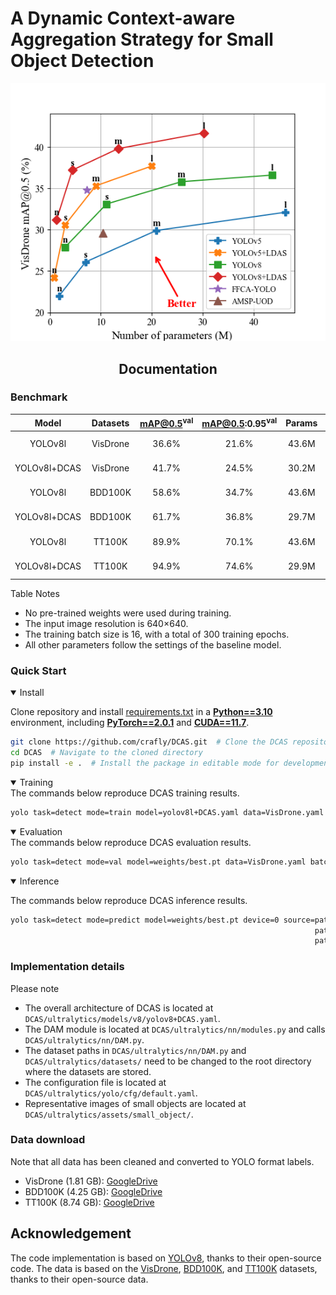 # A Dynamic Context-aware Aggregation Strategy for Small Object Detection

<div align=center>
<img src="./ultralytics/assets/VisDrone_mAP0.5.png" alt="VisDrone_mAP0.5" width = "549" />
</div>


## <div align="center">Documentation</div>

### Benchmark
| **Model**     | **Datasets** |  **mAP@0.5<sup>val**  | **mAP@0.5:0.95<sup>val** | **Params** | **Weight**                                                                                           |
|:-------------:|:------------:|:---------------------:|:------------------------:|:----------:|:----------------------------------------------------------------------------------------------------:|
| YOLOv8l       | VisDrone     |         36.6%         |          21.6%           | 43.6M      | [Google Drive](https://drive.google.com/file/d/1Gn_dKNh2g1zhuFy5NB9NFegY1Jq1nhcT/view?usp=sharing) |
| YOLOv8l+DCAS  | VisDrone     |         41.7%         |          24.5%           | 30.2M      | [Google Drive](https://drive.google.com/file/d/19EnOAzVGygZqLh1P3biI8zRkpZTn5Mo4/view?usp=sharing) |
| YOLOv8l       | BDD100K      |         58.6%         |          34.7%           | 43.6M      | [Google Drive](https://drive.google.com/file/d/1IGCzLTKE4y624RQ6VE4qDMetc0_GaOnm/view?usp=sharing) |
| YOLOv8l+DCAS  | BDD100K      |         61.7%         |          36.8%           | 29.7M      | [Google Drive](https://drive.google.com/file/d/1_ZXuC-PJXCoCNyAZ1_gNrvXqvcVtEhgt/view?usp=sharing) |
| YOLOv8l       | TT100K       |         89.9%         |          70.1%           | 43.6M      | [Google Drive](https://drive.google.com/file/d/1gJnBMX0Jvy1sPaLIKA3IA73lnLlalay_/view?usp=sharing) |
| YOLOv8l+DCAS  | TT100K       |         94.9%         |          74.6%           | 29.9M      | [Google Drive](https://drive.google.com/file/d/1SWKY_vE5Vrt4ttxZJXFyGS5zBqqeR2SE/view?usp=sharing) |

Table Notes
- No pre-trained weights were used during training.
- The input image resolution is 640×640.
- The training batch size is 16, with a total of 300 training epochs.
- All other parameters follow the settings of the baseline model.

### Quick Start
<details open>
<summary>Install</summary>

Clone repository and install [requirements.txt](./requirements.txt) in a [**Python==3.10**](https://www.python.org/) environment, 
including [**PyTorch==2.0.1**](https://pytorch.org/get-started/previous-versions/) and [**CUDA==11.7**](https://pytorch.org/get-started/previous-versions/).
```bash
git clone https://github.com/crafly/DCAS.git  # Clone the DCAS repository
cd DCAS  # Navigate to the cloned directory
pip install -e .  # Install the package in editable mode for development
```
</details>

<details open>
<summary>Training</summary>
The commands below reproduce DCAS training results.

```bash
yolo task=detect mode=train model=yolov8l+DCAS.yaml data=VisDrone.yaml epochs=300 batch=16 device=0
```
</details>

<details open>
<summary>Evaluation</summary>
The commands below reproduce DCAS evaluation results.

```bash
yolo task=detect mode=val model=weights/best.pt data=VisDrone.yaml batch=16 device=0
```
</details>

<details open>
<summary>Inference</summary>

The commands below reproduce DCAS inference results.

```bash
yolo task=detect mode=predict model=weights/best.pt device=0 source=path/to/image.jpg  # image
                                                                    path/to/video.mp4  # video
                                                                    path/to/dir  # directory
```
</details>

### Implementation details
Please note
- The overall architecture of DCAS is located at `DCAS/ultralytics/models/v8/yolov8+DCAS.yaml`.
- The DAM module is located at `DCAS/ultralytics/nn/modules.py` and calls `DCAS/ultralytics/nn/DAM.py`.
- The dataset paths in `DCAS/ultralytics/nn/DAM.py` and `DCAS/ultralytics/datasets/` need to be changed to the root directory where the datasets are stored.
- The configuration file is located at `DCAS/ultralytics/yolo/cfg/default.yaml`.
- Representative images of small objects are located at `DCAS/ultralytics/assets/small_object/`.

### Data download
Note that all data has been cleaned and converted to YOLO format labels.
- VisDrone (1.81 GB): [GoogleDrive](https://drive.google.com/file/d/18rZfHuRK40nH43iVbLOd95h6Yv6BoKKl/view?usp=sharing)
- BDD100K (4.25 GB): [GoogleDrive](https://drive.google.com/file/d/1-ghEyaWKQ1lna4kcxXrUKfAAZygpMlh0/view?usp=sharing)
- TT100K (8.74 GB): [GoogleDrive](https://drive.google.com/file/d/10V2pUSmd6nzD5Cs9o0E_4IUfRjVYr6RK/view?usp=sharing)

## Acknowledgement
The code implementation is based on [YOLOv8](https://github.com/ultralytics/ultralytics), thanks to their open-source code.
The data is based on the [VisDrone](https://github.com/VisDrone/VisDrone-Dataset), [BDD100K](https://www.vis.xyz/bdd100k/), and [TT100K](https://cg.cs.tsinghua.edu.cn/traffic-sign/) datasets, thanks to their open-source data.